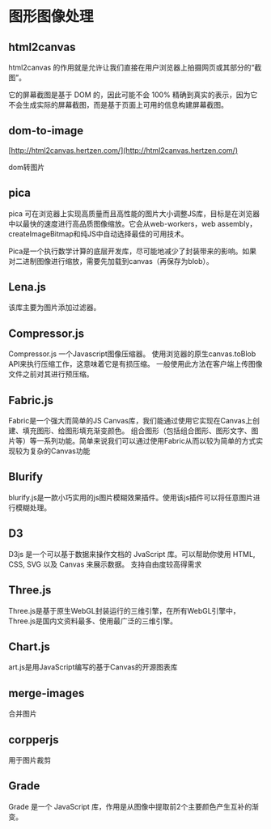 # 图形图像处理


## html2canvas

html2canvas 的作用就是允许让我们直接在用户浏览器上拍摄网页或其部分的“截图”。

它的屏幕截图是基于 DOM 的，因此可能不会 100% 精确到真实的表示，因为它不会生成实际的屏幕截图，而是基于页面上可用的信息构建屏幕截图。

## dom-to-image
[http://html2canvas.hertzen.com/](http://html2canvas.hertzen.com/)

dom转图片

## pica

pica 可在浏览器上实现高质量而且高性能的图片大小调整JS库，目标是在浏览器中以最快的速度进行高品质图像缩放。它会从web-workers，web assembly，createImageBitmap和纯JS中自动选择最佳的可用技术。

Pica是一个执行数学计算的底层开发库，尽可能地减少了封装带来的影响。如果对二进制图像进行缩放，需要先加载到canvas（再保存为blob）。

## Lena.js

该库主要为图片添加过滤器。

## Compressor.js

Compressor.js 一个Javascript图像压缩器。 使用浏览器的原生canvas.toBlob API来执行压缩工作，这意味着它是有损压缩。 一般使用此方法在客户端上传图像文件之前对其进行预压缩。

## Fabric.js

Fabric是一个强大而简单的JS Canvas库，我们能通过使用它实现在Canvas上创建、填充图形、给图形填充渐变颜色。 组合图形（包括组合图形、图形文字、图片等）等一系列功能。简单来说我们可以通过使用Fabric从而以较为简单的方式实现较为复杂的Canvas功能

## Blurify

blurify.js是一款小巧实用的js图片模糊效果插件。使用该js插件可以将任意图片进行模糊处理。

## D3

D3js 是一个可以基于数据来操作文档的 JvaScript 库。可以帮助你使用 HTML, CSS, SVG 以及 Canvas 来展示数据。
支持自由度较高得需求

## Three.js

Three.js是基于原生WebGL封装运行的三维引擎，在所有WebGL引擎中，Three.js是国内文资料最多、使用最广泛的三维引擎。


## Chart.js

art.js是用JavaScript编写的基于Canvas的开源图表库

## merge-images

合并图片

## corpperjs

用于图片裁剪

## Grade

Grade 是一个 JavaScript 库，作用是从图像中提取前2个主要颜色产生互补的渐变。